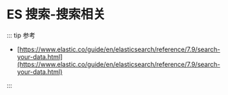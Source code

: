 # ES 搜索-搜索相关

::: tip 参考

- [https://www.elastic.co/guide/en/elasticsearch/reference/7.9/search-your-data.html](https://www.elastic.co/guide/en/elasticsearch/reference/7.9/search-your-data.html)

:::